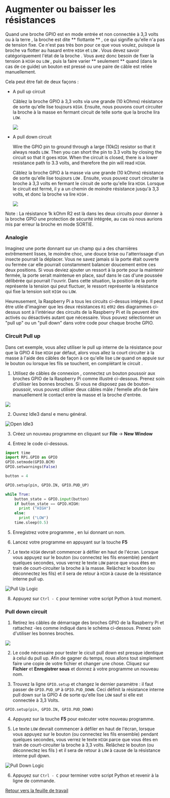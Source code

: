 # Augmenter ou baisser les résistances

Quand une broche GPIO est en mode entrée et non connectée à 3,3 volts ou à la terre , la broche est dite ** flottante ** , ce qui signifie qu'elle n'a pas de tension fixe. Ce n'est pas très bon pour ce que vous voulez, puisque la broche va flotter au hasard entre `HIGH` et `LOW` . Vous devez savoir catégoriquement l'état de la broche . Vous avez donc besoin de fixer la tension à `HIGH` ou `LOW` , puis la faire varier ** seulement ** quand (dans le cas de ce guide) un bouton est pressé ou une paire de câble est reliée manuellement.


Cela peut être fait de deux façons :

- A pull up circuit

   Câblez la broche GPIO à 3,3 volts via une grande (10 kOhms) résistance de sorte qu'elle lise toujours `HIGH`. Ensuite, nous pouvons court circuiter la broche à la masse en fermant circuit de telle sorte que la broche lira `LOW`. 


  ![](images/pull_up.png)

- A pull down circuit

  Wire the GPIO pin to ground through a large (10kΩ) resistor so that it always reads `LOW`. Then you can short the pin to 3.3 volts by closing the circuit so that it goes `HIGH`. When the circuit is closed, there is a lower resistance path to 3.3 volts, and therefore the pin will read `HIGH`.
  
  Câblez la broche GPIO à la masse via une grande (10 kOhms) résistance de sorte qu'elle lise toujours `LOW` . Ensuite, vous pouvez court circuiter la broche à 3,3 volts en fermant le circuit de sorte qu'elle lira `HIGH`. Lorsque le circuit est fermé, il y a un chemin de moindre résistance jusqu'à 3,3 volts, et donc la broche va lire `HIGH` .

  ![](images/pull_down.png)

Note : La résistance 1k kOhm R2 est là dans les deux circuits pour donner à la broche GPIO une protection de sécurité intégrée, au cas où nous aurions mis par erreur la broche en mode SORTIE.

### Analogie
Imaginez une porte donnant sur un champ qui a des charnières extrêmement lisses, le moindre choc, une douce brise ou l'atterrissage d'un insecte pourrait la déplacer. Vous ne savez jamais si la porte était ouverte ou fermée car elle pourrait constamment balancer doucement entre ces deux positions. Si vous deviez ajouter un ressort à la porte pour la maintenir fermée, la porte serait maintenue en place, sauf dans le cas d'une poussée délibérée qui pourrait l'ouvrir. Dans cette situation, la position de la porte représente la tension qui peut fluctuer, le ressort représente la résistance qui fixe la tension soit `HIGH` ou `LOW`.

Heureusement, la Raspberry Pi a tous les circuits ci-dessus intégrés. Il peut être utile d'imaginer que les deux résistances `R1` et`R2` des diagrammes ci-dessus sont à l'intérieur des circuits de la Raspberry Pi et ils peuvent être activés ou désactivés autant que nécessaire. Vous pouvez sélectionner un "pull up" ou un "pull down" dans votre code pour chaque broche GPIO.


### Circuit Pull up

Dans cet exemple, vous allez utiliser le pull up interne de la résistance pour que la GPIO 4 lise `HIGH` par défaut, alors vous allez la court circuiter à la masse à l'aide des câbles de façon à ce qu'elle lise `LOW` quand on appuie sur le bouton ou lorsque les fils se touchent, en complétant le circuit .

1. Utilisez de câbles de connexion , connectez un bouton poussoir aux broches GPIO de la Raspberry Pi comme illustré ci-dessous. Prenez soin d'utiliser les bonnes broches. Si vous ne disposez pas de bouton-poussoir, vous pouvez utiliser deux câbles mâle / femelle afin de faire manuellement le contact entre la masse et la broche d'entrée.


  ![](images/pull_up_wire.png)

2. Ouvrez Idle3 dansl e menu général.

![Open Idle3](images/open_idle.png)

3. Créez un nouveau programme en cliquant sur **File** -> **New Window**

4. Entrez le code ci-dessous.
  ```python
  import time
  import RPi.GPIO as GPIO
  GPIO.setmode(GPIO.BCM)
  GPIO.setwarnings(False)

  button = 4

  GPIO.setup(pin, GPIO.IN, GPIO.PUD_UP)

  while True:
      button_state = GPIO.input(button)
      if button_state == GPIO.HIGH:
        print ("HIGH")
      else:
        print ("LOW")
      time.sleep(0.5)
  ```

5. Enregistrez votre programme , en lui donnant un nom.

6. Lancez votre programme en appuyant sur la touche **F5**

7. Le texte `HIGH` devrait commencer à défiler en haut de l'écran. Lorsque vous appuyez sur le bouton (ou connectez les fils ensemble) pendant quelques secondes, vous verrez le texte `LOW` parce que vous êtes en train de court-circuiter la broche à la masse. Relâchez le bouton (ou déconnectez les fils) et il sera de retour à `HIGH` à cause de la résistance interne pull up.


  ![Pull Up Logic](images/pull_up_screenshot.png)

8. Appuyez sur `Ctrl - C` pour terminer votre script Python à tout moment.

### Pull down circuit

1. Retirez les câbles de démarrage des broches GPIO de la Raspberry Pi et rattachez -les comme indiqué dans le schéma ci-dessous. Prenez soin d'utiliser les bonnes broches.

  ![](images/pull_down_wire.png)

2. Le code nécessaire pour tester le cicuit pull down est presque identique à celui du pull up. Afin de gagner du temps, nous allons tout simplement faire une copie de votre fichier et changer une chose. Cliquez sur  **Fichier** et **Enregistrer sous** et donnez à votre programme un nouveau nom.

3. Trouvez la ligne `GPIO.setup` et changez le dernier paramètre : il faut passer de `GPIO.PUD_UP` à `GPIO.PUD_DOWN`. Ceci définit la résistance interne pull down sur la GPIO 4 de sorte qu'elle lise `LOW` sauf si elle est connectée à 3,3 Volts.

  `GPIO.setup(pin, GPIO.IN, GPIO.PUD_DOWN)`

4. Appuyez sur la touche **F5** pour exécuter votre nouveau programme.

5. Le texte `LOW` devrait commencer à défiler en haut de l'écran, lorsque vous appuyez sur le bouton (ou connectez les fils ensemble) pendant quelques secondes, vous verrez le texte `HIGH` parce que vous êtes en train de court-circuiter la broche à 3,3 volts. Relâchez le bouton (ou déconnectez les fils ) et il sera de retour à `LOW` à cause de la résistance interne pull dpwn.


  ![Pull Down Logic](images/pull_down_screenshot.png)

6. Appuyez sur `Ctrl - C` pour terminer votre script Python et revenir à la ligne de commande.

[Retour vers la feuille de travail](worksheet.md)
